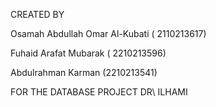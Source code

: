 
CREATED BY

Osamah Abdullah Omar Al-Kubati ( 2110213617)

Fuhaid Arafat Mubarak ( 2210213596)

Abdulrahman Karman (2210213541)


FOR THE DATABASE PROJECT DR\ ILHAMI
